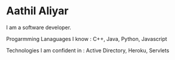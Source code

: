 # Aathil Aliyar

I am a software developer.

Progarmming Lanaguages I know : C++, Java, Python, Javascript

Technologies I am confident in : Active Directory, Heroku, Servlets 

